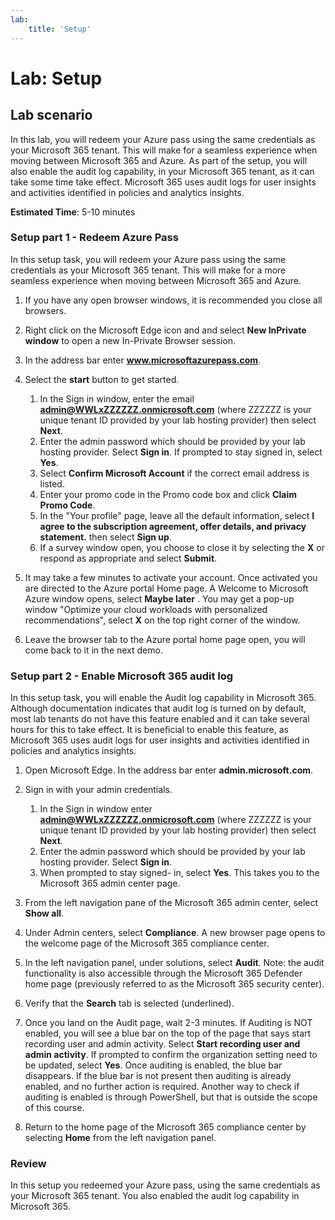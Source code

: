 ```yaml
---
lab:
    title: 'Setup'
---
```


# Lab: Setup

## Lab scenario

In this lab, you will redeem your Azure pass using the same credentials as your Microsoft 365 tenant.  This will make for a seamless experience when moving between Microsoft 365 and Azure. As part of the setup, you will also enable the audit log capability, in your Microsoft 365 tenant, as it can take some time take effect. Microsoft 365 uses audit logs for user insights and activities identified in policies and analytics insights.

**Estimated Time**: 5-10 minutes

### Setup part 1 - Redeem Azure Pass

In this setup task, you will redeem your Azure pass using the same credentials as your Microsoft 365 tenant.  This will make for a more seamless experience when moving between Microsoft 365 and Azure.

1. If you have any open browser windows, it is recommended you close all browsers.

1. Right click on the Microsoft Edge icon and and select **New InPrivate window** to open a new In-Private Browser session.

1. In the address bar enter **www.microsoftazurepass.com**.  

1. Select the **start** button to get started.

    1. In the Sign in window, enter the email  **admin@WWLxZZZZZZ.onmicrosoft.com** (where ZZZZZZ is your unique tenant ID provided by your lab hosting provider) then select **Next**.
    1. Enter the admin password which should be provided by your lab hosting provider. Select **Sign in**.  If prompted to stay signed in, select **Yes**.
    1. Select **Confirm Microsoft Account** if the correct email address is listed.
    1. Enter your promo code in the Promo code box and click **Claim Promo Code**.  
    1. In the "Your profile" page, leave all the default information, select **I agree to the subscription agreement, offer details, and privacy statement.** then select **Sign up**.
    1. If a survey window open, you choose to close it by selecting the **X** or respond as appropriate and select **Submit**.

1. It may take a few minutes to activate your account.  Once activated you are directed to the Azure portal Home page. A Welcome to Microsoft Azure window opens, select **Maybe later** . You may get a pop-up window "Optimize your cloud workloads with personalized recommendations", select **X** on the top right corner of the window.

1. Leave the browser tab to the Azure portal home page open, you will come back to it in the next demo.

### Setup part 2 - Enable Microsoft 365 audit log

In this setup task, you will enable the Audit log capability in Microsoft 365.  Although documentation indicates that audit log is turned on by default, most lab tenants do not have this feature enabled and it can take several hours for this to take effect.  It is beneficial to enable this feature, as Microsoft 365 uses audit logs for user insights and activities identified in policies and analytics insights.

1. Open Microsoft Edge. In the address bar enter **admin.microsoft.com**.

1. Sign in with your admin credentials.
    1. In the Sign in window enter **admin@WWLxZZZZZZ.onmicrosoft.com** (where ZZZZZZ is your unique tenant ID provided by your lab hosting provider) then select **Next**.
    1. Enter the admin password which should be provided by your lab hosting provider. Select **Sign in**.
    1. When prompted to stay signed- in, select **Yes**. This takes you to the Microsoft 365 admin center page.

1. From the left navigation pane of the Microsoft 365 admin center, select **Show all**.

1. Under Admin centers, select **Compliance**.  A new browser page opens to the welcome page of the Microsoft 365 compliance center.  

1. In the left navigation panel, under solutions, select **Audit**.  Note: the audit functionality is also accessible through the Microsoft 365 Defender home page (previously referred to as the Microsoft 365 security center).

1. Verify that the **Search** tab is selected (underlined).

1. Once you land on the Audit page, wait 2-3 minutes.  If Auditing is NOT enabled, you will see a blue bar on the top of the page that says start recording user and admin activity.  Select **Start recording user and admin activity**.  If prompted to confirm the organization setting need to be updated, select **Yes**. Once auditing is enabled, the blue bar disappears.  If the blue bar is not present then auditing is already enabled, and no further action is required.  Another way to check if auditing is enabled is through PowerShell, but that is outside the scope of this course.

1. Return to the home page of the Microsoft 365 compliance center by selecting **Home** from the left navigation panel.

### Review

In this setup you redeemed your Azure pass, using the same credentials as your Microsoft 365 tenant.  You also enabled the audit log capability in Microsoft 365.
